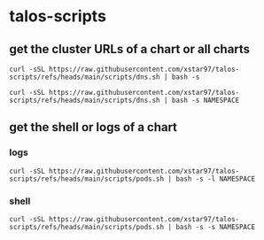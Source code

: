 # talos-scripts

## get the cluster URLs of a chart or all charts

```shell
curl -sSL https://raw.githubusercontent.com/xstar97/talos-scripts/refs/heads/main/scripts/dns.sh | bash -s
```

```shell
curl -sSL https://raw.githubusercontent.com/xstar97/talos-scripts/refs/heads/main/scripts/dns.sh | bash -s NAMESPACE
```

## get the shell or logs of a chart

### logs

```shell
curl -sSL https://raw.githubusercontent.com/xstar97/talos-scripts/refs/heads/main/scripts/pods.sh | bash -s -l NAMESPACE
```

### shell

```shell
curl -sSL https://raw.githubusercontent.com/xstar97/talos-scripts/refs/heads/main/scripts/pods.sh | bash -s -s NAMESPACE
```
